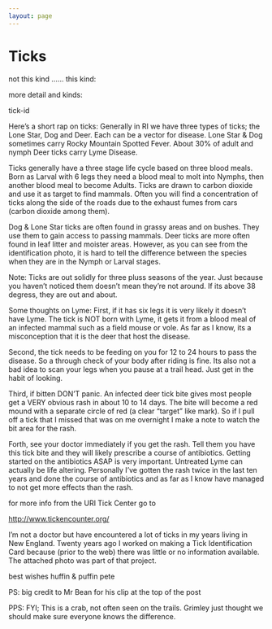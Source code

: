 ```yaml
---
layout: page
---
```


# Ticks

not this kind …… this kind:


more detail and kinds:

tick-id

Here’s a short rap on ticks:
Generally in RI we have three types of ticks; the Lone Star, Dog and Deer. Each can be a vector for disease. Lone Star & Dog sometimes carry Rocky Mountain Spotted Fever. About 30% of adult and nymph Deer ticks carry Lyme Disease.

Ticks generally have a three stage life cycle based on three blood meals. Born as Larval with 6 legs they need a blood meal to molt into Nymphs, then another blood meal to become Adults. Ticks are drawn to carbon dioxide and use it as target to find mammals. Often you will find a concentration of ticks along the side of the roads due to the exhaust fumes from cars (carbon dioxide among them).

Dog & Lone Star ticks are often found in grassy areas and on bushes. They use them to gain access to passing mammals. Deer ticks are more often found in leaf litter and moister areas. However, as you can see from the identification photo, it is hard to tell the difference between the species when they are in the Nymph or Larval stages.

Note: Ticks are out solidly for three pluss seasons of the year. Just because you haven’t noticed them doesn’t mean they’re not around. If its above 38 degress, they are out and about.

Some thoughts on Lyme:
First, if it has six legs it is very likely it doesn’t have Lyme. The tick is NOT born with Lyme, it gets it from a blood meal of an infected mammal such as a field mouse or vole. As far as I know, its a misconception that it is the deer that host the disease.

Second, the tick needs to be feeding on you for 12 to 24 hours to pass the disease. So a through check of your body after riding is fine. Its also not a bad idea to scan your legs when you pause at a trail head. Just get in the habit of looking.

Third, if bitten DON’T panic. An infected deer tick bite gives most people get a VERY obvious rash in about 10 to 14 days. The bite will become a red mound with a separate circle of red (a clear “target” like mark). So if I pull off a tick that I missed that was on me overnight I make a note to watch the bit area for the rash.

Forth, see your doctor immediately if you get the rash. Tell them you have this tick bite and they will likely prescribe a course of antibiotics. Getting started on the antibiotics ASAP is very important. Untreated Lyme can actually be life altering. Personally I’ve gotten the rash twice in the last ten years and done the course of antibiotics and as far as I know have managed to not get more effects than the rash.

for more info from the URI Tick Center go to

http://www.tickencounter.org/

I’m not a doctor but have encountered a lot of ticks in my years living in New England. Twenty years ago I worked on making a Tick Identification Card because (prior to the web) there was little or no information available. The attached photo was part of that project.

best wishes
huffin & puffin pete

PS: big credit to Mr Bean for his clip at the top of the post

PPS:
FYI; This is a crab, not often seen on the trails. Grimley just thought we should make sure everyone knows the difference.
